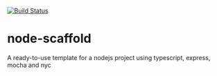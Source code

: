 [![Build Status](https://travis-ci.org/Rawne/node-scaffold-lib.svg?branch=master)](https://travis-ci.org/Rawne/node-scaffold-lib)
# node-scaffold
A ready-to-use template for a nodejs project using typescript, express, mocha and nyc
